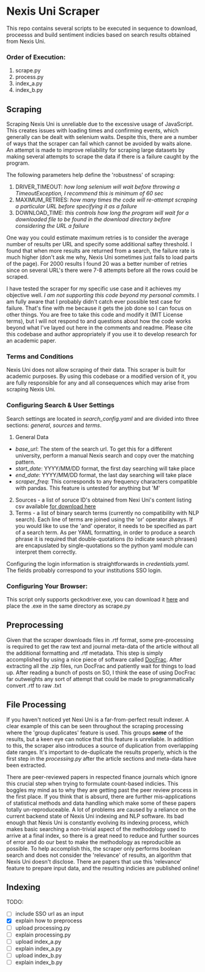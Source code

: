 # Nexis Uni Scraper
This repo contains several scripts to be executed in sequence to download, proceesss and build sentiment indicies based on search results obtained from Nexis Uni.

### Order of Execution:
1. scrape.py
2. process.py
3. index_a.py
4. index_b.py

## Scraping
Scraping Nexis Uni is unreliable due to the excessive usage of JavaScript. This creates issues with loading times and confirming events, which generally can be dealt with selenium waits. Despite this, there are a number of ways that the scraper can fail which cannot be avoided by waits alone. An attempt is made to improve reliability for scraping large datasets by making several attempts to scrape the data if there is a failure caught by the program.

The following parameters help define the 'robustness' of scraping:  
1. DRIVER_TIMEOUT: _how long selenium will wait before throwing a TimeoutException, I recommend this is minimum of 60 sec_  
2. MAXIMUM_RETRIES: _how many times the code will re-attempt scraping a particular URL before specifying it as a failure_  
3. DOWNLOAD_TIME: _this controls how long the program will wait for a downloaded file to be found in the download directory before considering the URL a failure_

One way you could estimate maximum retries is to consider the average number of results per URL and specify some additional saftey threshold. I found that when more results are returned from a search, the failure rate is much higher (don't ask me why, Nexis Uni sometimes just fails to load parts of the page). For 2000 results I found 20 was a better number of retries since on several URL's there were 7-8 attempts before all the rows could be scraped.

I have tested the scraper for my specific use case and it achieves my objective well. *I am not supporting this code beyond my personal commits*. I am fully aware that I probably didn't catch ever possible test case for failure. That's fine with me because it gets the job done so I can focus on other things. You are free to take this code and modify it (MIT License terms), but I will not respond to and questions about how the code works beyond what I've layed out here in the comments and readme. Please cite this codebase and author appropriately if you use it to develop research for an academic paper.

### Terms and Conditions
Nexis Uni does not allow scraping of their data. This scraper is built for academic purposes. By using this codebase or a modified version of it, you are fully responsible for any and all consequences which may arise from scraping Nexis Uni.

### Configuring Search & User Settings
Search settings are located in _search\_config.yaml_ and are divided into three sections: _general_, _sources_ and _terms_.

1. General Data
  * _base_url_: The stem of the search url. To get this for a different university, perform a manual Nexis search and copy over the matching pattern.  
  * _start_date_: YYYY/MM/DD format, the first day searching will take place  
  * _end_date_:  YYYY/MM/DD format, the last day searching will take place  
  * _scraper\_freq_: This corresponds to any frequency characters compatible with pandas. This feature is untested for anything but 'M'
2. Sources - a list of soruce ID's obtained from Nexi Uni's content listing csv available [for download here](https://p.widencdn.net/okffmp/Nexis_Uni_--_Content_Listing_--_July_2020)  
3. Terms - a list of binary search terms (currently no compatibility with NLP search). Each line of terms are joined using the 'or' operator always. If you would like to use the 'and' operator, it needs to be specified as part of a search term. As per YAML formatting, in order to produce a search phrase it is required that double-quotations (to indicate search phrases) are encapuslated by single-quotations so the python yaml module can interpret them correctly.  

Configuring the login information is straightforwards in _credentials.yaml_. The fields probably correspond to your institutions SSO login.  

### Configuring Your Browser:
This script only supports geckodriver.exe, you can download it [here](https://github.com/mozilla/geckodriver) and place the .exe in the same directory as scrape.py

## Preprocessing
Given that the scraper downloads files in .rtf format, some pre-processing is required to get the raw text and journal meta-data of the article without all the additional formatting and .rtf metadata. This step is simply accomplished by using a nice piece of software called [DocFrac](http://docfrac.net/wordpress/). After extracting all the .zip files, run DocFrac and patiently wait for things to load up. After reading a bunch of posts on SO, I think the ease of using DocFrac far outweights any sort of attempt that could be made to programmatically convert .rtf to raw .txt  

## File Processing
If you haven't noticed yet Nexi Uni is a far-from-perfect result indexer. A clear example of this can be seen throughout the scraping processing where the 'group duplicates' feature is used. This groups _**some**_ of the results, but a keen eye can notice that this feature is unreliable. In addition to this, the scraper also introduces a source of duplication from overlapping date ranges. It's important to de-duplicate the results properly, which is the first step in the _processing.py_ after the article sections and meta-data have been extracted.

There are peer-reviewed papers in respected finance journals which ignore this crucial step when trying to formulate count-based indicies. This boggles my mind as to why they are getting past the peer review process in the first place. If you think that is absurd, there are further mis-applications of statistical methods and data handling which make some of these papers totally un-reproduceable. A lot of problems are caused by a reliance on the current backend state of Nexis Uni indexing and NLP software. Its bad enough that Nexis Uni is constantly evolving its indexing process, which makes basic searching a non-trivial aspect of the methodology used to arrive at a final index, so there is a great need to reduce and further sources of error and do our best to make the methodology as reproducible as possible. To help accomplish this, the scraper only performs boolean search and does not consider the 'relevance' of results, an algorithm that Nexis Uni doesn't disclose. There are papers that use this 'relevance' feature to prepare input data, and the resulting indicies are published online!

## Indexing

TODO:
- [ ] include SSO url as an input
- [x] explain how to preprocess
- [ ] upload processing.py
- [ ] explain processing.py
- [ ] upload index_a.py
- [ ] explain index_a.py
- [ ] upload index_b.py
- [ ] explain index_b.py
